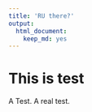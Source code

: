 ```yaml
---
title: 'RU there?'
output:
  html_document:
    keep_md: yes
---
```


# This is  test

A Test. A real test.


